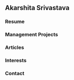 ## Akarshita Srivastava


### Resume

### Management Projects

### Articles

### Interests

### Contact